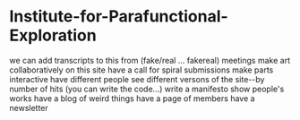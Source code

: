 Institute-for-Parafunctional-Exploration
========================================

we can 
  add transcripts to this from (fake/real ... fakereal) meetings
  make art collaboratively on this site
  have a call for spiral submissions
  make parts interactive
  have different people see different versons of the site--by number of hits (you can write the code...)
  write a manifesto
  show people's works
  have a blog of weird things
  have a page of members
  have a newsletter

